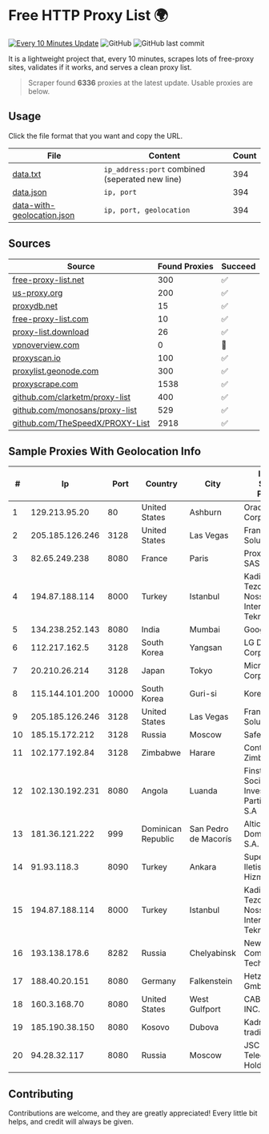 
# Free HTTP Proxy List 🌍

[![Every 10 Minutes Update](https://github.com/mertguvencli/http-proxy-list/actions/workflows/main.yml/badge.svg?branch=main)](https://github.com/mertguvencli/http-proxy-list/actions/workflows/main.yml)
![GitHub](https://img.shields.io/github/license/mertguvencli/http-proxy-list)
![GitHub last commit](https://img.shields.io/github/last-commit/mertguvencli/http-proxy-list)

It is a lightweight project that, every 10 minutes, scrapes lots of free-proxy sites, validates if it works, and serves a clean proxy list.


> Scraper found **6336** proxies at the latest update. Usable proxies are below.

## Usage

Click the file format that you want and copy the URL.


|File|Content|Count|
|----|-------|-----|
|[data.txt](https://raw.githubusercontent.com/mertguvencli/http-proxy-list/main/proxy-list/data.txt)|`ip_address:port` combined (seperated new line)|394|
|[data.json](https://raw.githubusercontent.com/mertguvencli/http-proxy-list/main/proxy-list/data.json)|`ip, port`|394|
|[data-with-geolocation.json](https://raw.githubusercontent.com/mertguvencli/http-proxy-list/main/proxy-list/data-with-geolocation.json)|`ip, port, geolocation`|394|

## Sources

|Source|Found Proxies|Succeed|
|------|-------------|-------|
|[free-proxy-list.net](https://free-proxy-list.net)|300|✅|
|[us-proxy.org](https://www.us-proxy.org)|200|✅|
|[proxydb.net](http://proxydb.net)|15|✅|
|[free-proxy-list.com](https://free-proxy-list.com/?page=&port=&type%5B%5D=http&type%5B%5D=https&up_time=0&search=Search)|10|✅|
|[proxy-list.download](https://www.proxy-list.download/HTTP)|26|✅|
|[vpnoverview.com](https://vpnoverview.com/privacy/anonymous-browsing/free-proxy-servers)|0|🚫|
|[proxyscan.io](https://www.proxyscan.io)|100|✅|
|[proxylist.geonode.com](https://proxylist.geonode.com/api/proxy-list?limit=300&page=1&sort_by=lastChecked&sort_type=desc&protocols=http,https)|300|✅|
|[proxyscrape.com](https://api.proxyscrape.com/v2/?request=displayproxies&protocol=http&timeout=10000&country=all&ssl=all&anonymity=all)|1538|✅|
|[github.com/clarketm/proxy-list](https://raw.githubusercontent.com/clarketm/proxy-list/master/proxy-list-raw.txt)|400|✅|
|[github.com/monosans/proxy-list](https://raw.githubusercontent.com/monosans/proxy-list/main/proxies/http.txt)|529|✅|
|[github.com/TheSpeedX/PROXY-List](https://raw.githubusercontent.com/TheSpeedX/PROXY-List/master/http.txt)|2918|✅|


## Sample Proxies With Geolocation Info

|#|Ip|Port|Country|City|Internet Service Provider|
|-|--|----|-------|----|-------------------------|
|1|129.213.95.20|80|United States|Ashburn|Oracle Corporation|
|2|205.185.126.246|3128|United States|Las Vegas|FranTech Solutions|
|3|82.65.249.238|8080|France|Paris|Proxad / Free SAS|
|4|194.87.188.114|8000|Turkey|Istanbul|Kadir Huseyin Tezcan Nosspeed Internet Teknolojileri|
|5|134.238.252.143|8080|India|Mumbai|Google LLC|
|6|112.217.162.5|3128|South Korea|Yangsan|LG DACOM Corporation|
|7|20.210.26.214|3128|Japan|Tokyo|Microsoft Corporation|
|8|115.144.101.200|10000|South Korea|Guri-si|Korea Telecom|
|9|205.185.126.246|3128|United States|Las Vegas|FranTech Solutions|
|10|185.15.172.212|3128|Russia|Moscow|SafeData LLC|
|11|102.177.192.84|3128|Zimbabwe|Harare|Contitouch Zimbabwe|
|12|102.130.192.231|8080|Angola|Luanda|Finstar - Sociedade de Investimento e Participacoes S.A|
|13|181.36.121.222|999|Dominican Republic|San Pedro de Macorís|Altice Dominicana S.A.|
|14|91.93.118.3|8090|Turkey|Ankara|Superonline Iletisim Hizmetleri A.S.|
|15|194.87.188.114|8000|Turkey|Istanbul|Kadir Huseyin Tezcan Nosspeed Internet Teknolojileri|
|16|193.138.178.6|8282|Russia|Chelyabinsk|New Communication Technologies|
|17|188.40.20.151|8080|Germany|Falkenstein|Hetzner Online GmbH|
|18|160.3.168.70|8080|United States|West Gulfport|CABLE ONE, INC.|
|19|185.190.38.150|8080|Kosovo|Dubova|Kadri Haxhiaj trading as "B.I."|
|20|94.28.32.117|8080|Russia|Moscow|JSC "ER-Telecom Holding"|



## Contributing

Contributions are welcome, and they are greatly appreciated! Every
little bit helps, and credit will always be given.

